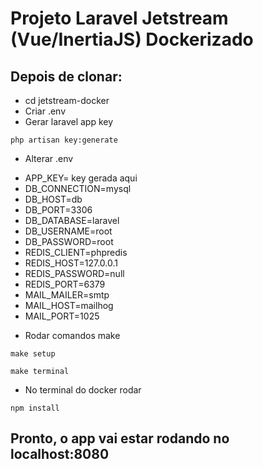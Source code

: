 # Projeto Laravel Jetstream (Vue/InertiaJS) Dockerizado

## Depois de clonar:

- cd jetstream-docker
- Criar .env
- Gerar laravel app key

`php artisan key:generate`

- Alterar .env
* APP_KEY= key gerada aqui
* DB_CONNECTION=mysql
* DB_HOST=db
* DB_PORT=3306
* DB_DATABASE=laravel
* DB_USERNAME=root
* DB_PASSWORD=root
* REDIS_CLIENT=phpredis
* REDIS_HOST=127.0.0.1
* REDIS_PASSWORD=null
* REDIS_PORT=6379
* MAIL_MAILER=smtp
* MAIL_HOST=mailhog
* MAIL_PORT=1025

- Rodar comandos make

`make setup`

`make terminal`

- No terminal do docker rodar

`npm install`

## Pronto, o app vai estar rodando no localhost:8080
